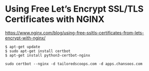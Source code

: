 # Using Free Let’s Encrypt SSL/TLS Certificates with NGINX

https://www.nginx.com/blog/using-free-ssltls-certificates-from-lets-encrypt-with-nginx/

```
$ apt-get update
$ sudo apt-get install certbot
$ apt-get install python3-certbot-nginx
```

```
sudo certbot --nginx -d tailoredscoops.com -d apps.chansoos.com
```